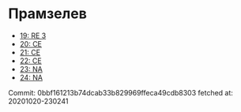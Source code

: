 # Прамзелев
- [19: RE 3](19.md)
- [20: CE](20.md)
- [21: CE](21.md)
- [22: CE](22.md)
- [23: NA](23.md)
- [24: NA](24.md)

Commit: 0bbf161213b74dcab33b829969ffeca49cdb8303
 fetched at: 20201020-230241
